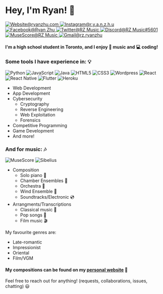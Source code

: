 # Hey, I'm Ryan! 👋

<p>
  <a href="https://www.ryanzhu.com/">
    <img src="https://img.shields.io/badge/-Website-bc2a8d?style=for-the-badge&amp;logo=Github&amp;logoColor=white&amp;link=https://www.ryanzhu.com/"alt="Website@ryanzhu.com">
  </a>
  <a href="https://www.instagram.com/r.y.a.n.z.h.u/">
    <img src="https://img.shields.io/badge/-r.y.a.n.z.h.u-bc2a8d?style=for-the-badge&amp;logo=Instagram&amp;logoColor=white&amp;link=https://www.instagram.com/r.y.a.n.z.h.u/"alt="Instagram@r.y.a.n.z.h.u">
  </a>
  <a href="https://www.facebook.com/ryan.zhu.9619/">
    <img src="https://img.shields.io/badge/-Ryan%20Zhu-3b5998?style=for-the-badge&amp;logo=Facebook&amp;logoColor=white&amp;link=https://www.facebook.com/ryan.zhu.9619/"alt="Facebook@Ryan Zhu">
  </a>
  <a href="https://twitter.com/RZMusic19">
    <img src="https://img.shields.io/badge/-RZ Music-00acee?style=for-the-badge&amp;logo=Twitter&amp;logoColor=white&amp;link=https://twitter.com/RZMusic19" alt="Twitter@RZ Music">
  </a>
  <a href="https://discordapp.com/users/401127703698210816">
    <img src="https://img.shields.io/badge/-RZ%20Music-5865F2?style=for-the-badge&amp;logo=Discord&amp;logoColor=white&amp;link=https://discordapp.com/users/401127703698210816" alt="Discord@RZ Music#5601">
  </a>
  <a href="https://musescore.com/user/34214067">
    <img src="https://img.shields.io/badge/-RZ%20Music-2A567B?style=for-the-badge&amp;logo=MuseScore&amp;logoColor=white&amp;link=https://musescore.com/user/34214067" alt="MuseScore@RZ Music">
  </a>
  <a href="mailto:rz.ryanzhu@gmail.com">
    <img src="https://img.shields.io/badge/-rz.ryanzhu@gmail.com-EA4335?style=for-the-badge&amp;logo=Gmail&amp;logoColor=white&amp;link=mailto:rz.ryanzhu@gmail.com" alt="Gmail@rz.ryanzhu">
  </a>
</p>

#### I'm a high school student in Toronto, and I enjoy :musical_note: music and :computer: coding! 

### Some tools I have experience in: :bulb:

![Python](https://img.shields.io/badge/-Python-23242b?style=flat-square&logo=python)
![JavaScript](https://img.shields.io/badge/-JavaScript-23242b?style=flat-square&logo=javascript)
![Java](https://img.shields.io/badge/-Java-23242b?style=flat-square&logo=Java)
![HTML5](https://img.shields.io/badge/-HTML5-23242b?style=flat-square&logo=HTML5)
![CSS3](https://img.shields.io/badge/-CSS3-23242b?style=flat-square&logo=CSS3)
![Wordpress](https://img.shields.io/badge/-Wordpress-23242b?style=flat-square&logo=Wordpress)
![React](https://img.shields.io/badge/-React-23242b?style=flat-square&logo=React&logoColor=4285F4)
![React Native](https://img.shields.io/badge/-React%20Native-23242b?style=flat-square&logo=React&logoColor=4285F4)
![Flutter](https://img.shields.io/badge/-Flutter-23242b?style=flat-square&logo=Flutter&logoColor=4285F4)
![Heroku](https://img.shields.io/badge/-Heroku-23242b?style=flat-square&logo=Heroku)

- Web Development
- App Development
- Cybersecurity 
  - Cryptography
  - Reverse Engineering
  - Web Exploitation
  - Forensics
- Competitive Programming
- Game Development
- And more!

### And for music: :notes:

![MuseScore](https://img.shields.io/badge/-MuseScore-23242b?style=flat-square&logo=MuseScore)
![Sibelius](https://img.shields.io/badge/-Sibelius-23242b?style=flat-square&logo=Sibelius)

- Composition
  - Solo piano :musical_keyboard:
  - Chamber Ensembles :postal_horn:
  - Orchestra :violin:
  - Wind Ensemble :saxophone:
  - Soundtracks/Electronic :cd:
- Arrangments/Transcriptions
  - Classical music :musical_score:
  - Pop songs :microphone:
  - Film music :clapper:

My favourite genres are:
- Late-romantic
- Impressionist
- Oriental
- Film/VGM

#### My compositions can be found on my [personal website](https://www.ryanzhu.com/#/music) :musical_score:

Feel free to reach out for anything! (requests, collaborations, issues, chatting) :smiley:
